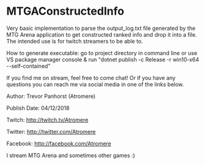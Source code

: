 # MTGAConstructedInfo
Very basic implementation to parse the output_log.txt file generated by the MTG Arena application to get constructed ranked info and drop it into a file.
The intended use is for twitch streamers to be able to.

How to generate executable: go to project directory in command line or use VS package manager console & run "dotnet publish -c Release -r win10-x64 --self-contained"

If you find me on stream, feel free to come chat!  Or if you have any questions you can reach me via social media in one of the links below.


Author:  Trevor Panhorst (Atromere)

Publish Date: 04/12/2018

Twitch: http://twitch.tv/Atromere

Twitter: http://twitter.com/Atromere

Facebook: http://facebook.com/Atromere



I stream MTG Arena and sometimes other games :)
